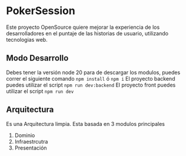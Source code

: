 # PokerSession

Este proyecto OpenSource quiere mejorar la experiencia de los desarrolladores en el puntaje de las historias de usuario, utilizando tecnologias web.


## Modo Desarrollo


Debes tener la versión node 20 para de descargar los modulos, puedes correr el siguiente comando `npm install` ó `npm i`
El proyecto backend puedes utilizar el script `npm run dev:backend`
El proyecto front puedes utilizar el script `npm run dev`


## Arquitectura

Es una Arquitectura limpia. Esta basada en 3 modulos principales

1. Dominio
2. Infraestrcutra
3. Presentación

